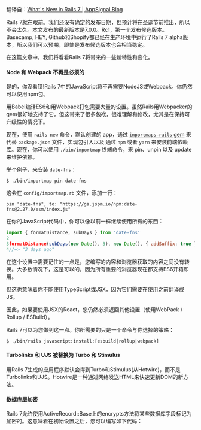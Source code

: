 翻译自：[What's New in Rails 7 | AppSignal Blog](https://blog.appsignal.com/2021/12/15/whats-new-in-rails7.html)



Rails 7就在眼前。我们还没有确定的发布日期，但预计将在圣诞节前推出，所以不会太久。本文发布的最新版本是7.0.0。Rc1，第一个发布候选版本。Basecamp, HEY, Github和Shopify都已经在生产环境中运行了Rails 7 alpha版本，所以我们可以预期，即使是发布候选版本也会相当稳定。



在这篇文章中，我们将看看Rails 7将带来的一些新特性和变化。



#### Node 和 Webpack 不再是必须的



是的，你没看错!Rails 7中的JavaScript将不再需要NodeJS或Webpack。你仍然可以使用npm包。



用Babel编译ES6和用Webpack打包需要大量的设置。虽然Rails用Webpacker的gem很好地支持了它，但这带来了很多包袱，很难理解和修改，尤其是在保持可升级性的情况下。



现在，使用 `rails new` 命令，默认创建的 app，通过 [`importmaps-rails` gem](https://github.com/rails/importmap-rails/) 来代替 `package.json` 文件，实现包引入以及 通过 `npm` 或者 `yarn` 来安装前端依赖库。现在，你可以使用 `./bin/importmap` 终端命令，来 pin、unpin 以及 update 来维护依赖。

举个例子，来安装 `date-fns`：



```
$ ./bin/importmap pin date-fns
```



这会在 `config/importmap.rb` 文件，添加一行：

```
pin "date-fns", to: "https://ga.jspm.io/npm:date-fns@2.27.0/esm/index.js"
```



在你的JavaScript代码中，你可以像以前一样继续使用所有的东西：



```js
import { formatDistance, subDays } from 'date-fns'
2
3formatDistance(subDays(new Date(), 3), new Date(), { addSuffix: true })
4//=> "3 days ago"
```



在这个设置中需要记住的一点是，您编写的内容和浏览器获取的内容之间没有转换。大多数情况下，这是可以的，因为所有重要的浏览器现在都支持ES6开箱即用。



但这也意味着你不能使用TypeScript或JSX，因为它们需要在使用之前翻译成JS。



因此，如果要使用JSX的React，您仍然必须返回其他设置（使用WebPack / Rollup / ESBuild）。



Rails 7可以为您做到这一点。你所需要的只是一个命令与你选择的策略：

```
$ ./bin/rails javascript:install:[esbuild|rollup|webpack]
```



#### Turbolinks 和 UJS 被替换为 Turbo 和 Stimulus



用Rails 7生成的应用程序默认会得到Turbo和Stimulus(从Hotwire)，而不是Turbolinks和UJS。Hotwire是一种通过网络发送HTML来快速更新DOM的新方法。



#### 数据库层加密



Rails 7允许使用ActiveRecord::Base上的encrypts方法将某些数据库字段标记为加密的。这意味着在初始设置之后，您可以编写如下代码：















